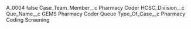 <?xml version="1.0" encoding="UTF-8"?>
<CustomMetadata xmlns="http://soap.sforce.com/2006/04/metadata" xmlns:xsi="http://www.w3.org/2001/XMLSchema-instance" xmlns:xsd="http://www.w3.org/2001/XMLSchema">
    <label>A_0004</label>
    <protected>false</protected>
    <values>
        <field>Case_Team_Member__c</field>
        <value xsi:type="xsd:string">Pharmacy Coder</value>
    </values>
    <values>
        <field>HCSC_Division__c</field>
        <value xsi:nil="true"/>
    </values>
    <values>
        <field>Que_Name__c</field>
        <value xsi:type="xsd:string">GEMS Pharmacy Coder Queue</value>
    </values>
    <values>
        <field>Type_Of_Case__c</field>
        <value xsi:type="xsd:string">Pharmacy Coding Screening</value>
    </values>
</CustomMetadata>
